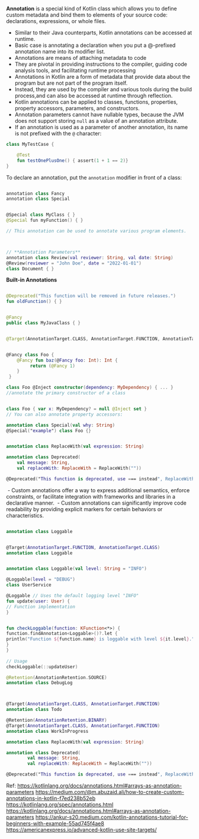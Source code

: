 
**Annotation** is a special kind of Kotlin class which allows you to define custom metadata and bind them to elements of your source code: declarations, expressions, or whole files. 
- Similar to their Java counterparts, Kotlin annotations can be accessed at runtime.
- Basic case is annotating a declaration when you put a @-prefixed annotation name into its modifier list.
- Annotations are means of attaching metadata to code
- They are pivotal in providing instructions to the compiler, guiding code analysis tools, and facilitating runtime processing
- Annotations in Kotlin are a form of metadata that provide data about the program but are not part of the program itself.
- Instead, they are used by the compiler and various tools during the build process,and can also be accessed at runtime through reflection.
- Kotlin annotations can be applied to classes, functions, properties, property accessors, parameters, and constructors.
-  Annotation parameters cannot have nullable types, because the JVM does not support storing `null` as a value of an annotation attribute.
- If an annotation is used as a parameter of another annotation, its name is not prefixed with the `@` character:


```kotlin
class MyTestCase { 

	@Test
	fun testOnePlusOne() { assert(1 + 1 == 2)} 
}
```


To declare an annotation, put the `annotation` modifier in front of a class:

```swift

annotation class Fancy
annotation class Special


@Special class MyClass { }
@Special fun myFunction() { }

// This annotation can be used to annotate various program elements.



// **Annotation Parameters**
annotation class Review(val reviewer: String, val date: String)
@Review(reviewer = "John Doe", date = "2022-01-01")
class Document { }

```

**Built-in Annotations**

```KOTLIN

@Deprecated("This function will be removed in future releases.")  
fun oldFunction() { }


@Fancy  
public class MyJavaClass { }
```

```kotlin

@Target(AnnotationTarget.CLASS, AnnotationTarget.FUNCTION, AnnotationTarget.TYPE_PARAMETER, AnnotationTarget.VALUE_PARAMETER, AnnotationTarget.EXPRESSION) @Retention(AnnotationRetention.SOURCE) @MustBeDocumented annotation class Fancy


@Fancy class Foo { 
	@Fancy fun baz(@Fancy foo: Int): Int {
		 return (@Fancy 1) 
	}
 }

class Foo @Inject constructor(dependency: MyDependency) { ... }
//annotate the primary constructor of a class 


class Foo { var x: MyDependency? = null @Inject set }
// You can also annotate property accessors:

```



```kotlin
annotation class Special(val why: String)
@Special("example") class Foo {}


annotation class ReplaceWith(val expression: String)

annotation class Deprecated( 
	val message: String, 
	val replaceWith: ReplaceWith = ReplaceWith("")) 

@Deprecated("This function is deprecated, use === instead", ReplaceWith("this === other"))


```



 - Custom annotations offer a way to express additional semantics, enforce constraints, or facilitate integration with frameworks and libraries in a declarative manner.
 - Custom annotations can significantly improve code readability by providing explicit markers for certain behaviors or characteristics.

```KOTLIN

annotation class Loggable


@Target(AnnotationTarget.FUNCTION, AnnotationTarget.CLASS)  
annotation class Loggable


annotation class Loggable(val level: String = "INFO")

@Loggable(level = "DEBUG")  
class UserService

@Loggable // Uses the default logging level "INFO"  
fun update(user: User) {  
// Function implementation  
}


fun checkLoggable(function: KFunction<*>) {  
function.findAnnotation<Loggable>()?.let {  
println("Function ${function.name} is loggable with level ${it.level}.")  
}  
}  
  
// Usage  
checkLoggable(::updateUser)

@Retention(AnnotationRetention.SOURCE)  
annotation class DebugLog



@Target(AnnotationTarget.CLASS, AnnotationTarget.FUNCTION)  
annotation class Todo

@Retention(AnnotationRetention.BINARY)  
@Target(AnnotationTarget.CLASS, AnnotationTarget.FUNCTION)  
annotation class WorkInProgress


```




```kotlin
annotation class ReplaceWith(val expression: String)

annotation class Deprecated(
        val message: String,
        val replaceWith: ReplaceWith = ReplaceWith(""))

@Deprecated("This function is deprecated, use === instead", ReplaceWith("this === other"))
```



Ref:
https://kotlinlang.org/docs/annotations.html#arrays-as-annotation-parameters
https://medium.com/@m.abuzaid.ali/how-to-create-custom-annotations-in-kotlin-f7ed238b52eb
https://kotlinlang.org/spec/annotations.html
https://kotlinlang.org/docs/annotations.html#arrays-as-annotation-parameters
https://ankur-s20.medium.com/kotlin-annotations-tutorial-for-beginners-with-example-55ad745f4ae8
https://americanexpress.io/advanced-kotlin-use-site-targets/